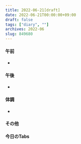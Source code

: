 ```yaml
---
title: 2022-06-21[draft]
date: 2022-06-21T00:00:00+09:00
draft: false
tags: ["diary", ""]
archives: 2022-06
slug: 849680
---
```

#### 午前
- 
#### 午後
- 
#### 体調
- 
#### その他
#### 今日のTabs